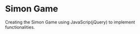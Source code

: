 <h1>Simon Game</h1>

Creating the Simon Game using JavaScrip(jQuery) to implement functionalities. 
